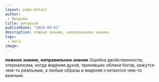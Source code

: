 ```yaml
---
layout: page-detail
author:
 - Яшодеви
title: випарьяя
publishDate: "2024-09-01"
description: ложное знание, неправильное знание
tags:
 - йога
image: 
---
```


__ложное знание, неправильное знание__
Ошибка двойственности, этернализма, когда видения духов, принявших облики богов, кажутся чем-то реальным, а любые образы и видения считаются чем-то важным.

